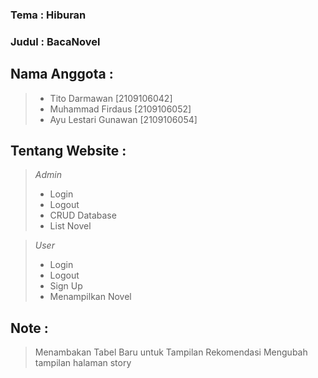 ### Tema : Hiburan
### Judul : BacaNovel
## Nama Anggota :
>- Tito Darmawan        [2109106042]
>- Muhammad Firdaus     [2109106052]
>- Ayu Lestari Gunawan  [2109106054]

## Tentang Website :

> *Admin*
>- Login
>- Logout
>- CRUD Database
>- List Novel

> *User*
>- Login
>- Logout
>- Sign Up
>- Menampilkan Novel

## Note : 
> Menambakan Tabel Baru untuk Tampilan Rekomendasi
> Mengubah tampilan halaman story
